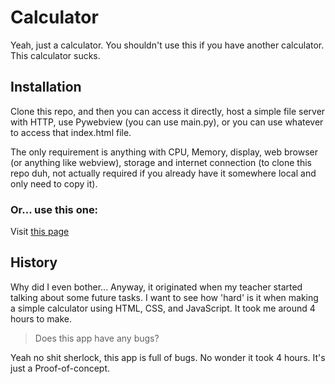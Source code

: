 # Calculator

Yeah, just a calculator. You shouldn't use this if you have another calculator. This calculator sucks.

## Installation

Clone this repo, and then you can access it directly, host a simple file server with HTTP, use Pywebview (you can use main.py), or you can use whatever to access that index.html file.

The only requirement is anything with CPU, Memory, display, web browser (or anything like webview), storage and internet connection (to clone this repo duh, not actually required if you already have it somewhere local and only need to copy it).

### Or... use this one:

Visit [this page](https://rimueirnarn.github.io/calculator)

## History

Why did I even bother... Anyway, it originated when my teacher started talking about some future tasks. I want to see how 'hard' is it when making a simple calculator using HTML, CSS, and JavaScript. It took me around 4 hours to make.

> Does this app have any bugs?

Yeah no shit sherlock, this app is full of bugs. No wonder it took 4 hours. It's just a Proof-of-concept.
